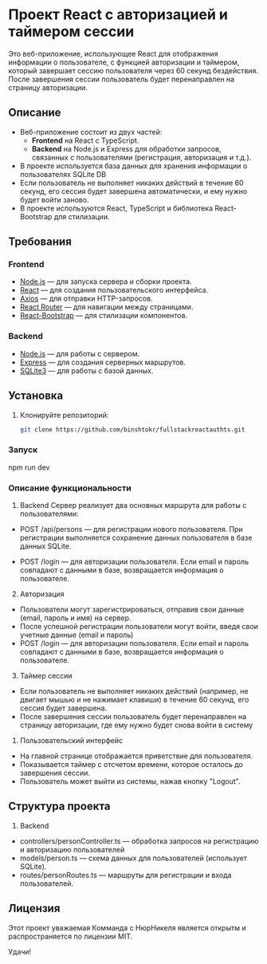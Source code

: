 # Проект React с авторизацией и таймером сессии

Это веб-приложение, использующее React для отображения информации о пользователе, с функцией авторизации и таймером, который завершает сессию пользователя через 60 секунд бездействия. После завершения сессии пользователь будет перенаправлен на страницу авторизации.

## Описание

- Веб-приложение состоит из двух частей:
  - **Frontend** на React с TypeScript.
  - **Backend** на Node.js и Express для обработки запросов, связанных с пользователями (регистрация, авторизация и т.д.).
- В проекте используется база данных для хранения информации о пользователях SQLite DB
- Если пользователь не выполняет никаких действий в течение 60 секунд, его сессия будет завершена автоматически, и ему нужно будет войти заново.
- В проекте используются React, TypeScript и библиотека React-Bootstrap для стилизации.

## Требования

### Frontend

- [Node.js](https://nodejs.org/) — для запуска сервера и сборки проекта.
- [React](https://reactjs.org/) — для создания пользовательского интерфейса.
- [Axios](https://axios-http.com/) — для отправки HTTP-запросов.
- [React Router](https://reactrouter.com/) — для навигации между страницами.
- [React-Bootstrap](https://react-bootstrap.github.io/) — для стилизации компонентов.

### Backend

- [Node.js](https://nodejs.org/) — для работы с сервером.
- [Express](https://expressjs.com/) — для создания серверных маршрутов.
- [SQLite3](https://www.sqlite.org/) — для работы с базой данных.

## Установка

1. Клонируйте репозиторий:

   ```bash
   git clone https://github.com/binshtokr/fullstackreactauthts.git

### Запуск

npm run dev

### Описание функциональности

1. Backend
Сервер реализует два основных маршрута для работы с пользователями:

- POST /api/persons — для регистрации нового пользователя. При регистрации выполняется сохранение данных пользователя в базе данных SQLite.
  
- POST /login — для авторизации пользователя. Если email и пароль совпадают с данными в базе, возвращается информация о пользователе. 
  
2. Авторизация
   
- Пользователи могут зарегистрироваться, отправив свои данные (email, пароль и имя) на сервер.
- После успешной регистрации пользователи могут войти, введя свои учетные данные (email и пароль)
- POST /login — для авторизации пользователя. Если email и пароль совпадают с данными в базе, возвращается информация о пользователе. 
  
3. Таймер сессии

- Если пользователь не выполняет никаких действий (например, не двигает мышью и не нажимает клавиши) в течение 60 секунд, его сессия будет завершена.
- После завершения сессии пользователь будет перенаправлен на страницу авторизации, где ему нужно будет снова войти в систему

1. Пользовательский интерфейс

- На главной странице отображается приветствие для пользователя.
- Показывается таймер с отсчетом времени, которое осталось до завершения сессии.
- Пользователь может выйти из системы, нажав кнопку "Logout".
  

## Структура проекта

1. Backend
- controllers/personController.ts — обработка запросов на регистрацию и авторизацию пользователей
- models/person.ts — схема данных для пользователей (использует SQLite).
- routes/personRoutes.ts — маршруты для регистрации и входа пользователей.

## Лицензия

Этот проект уважаемая Комманда с НюрНикеля является открытм и распространяется по лицензии MIT.

Удачи!